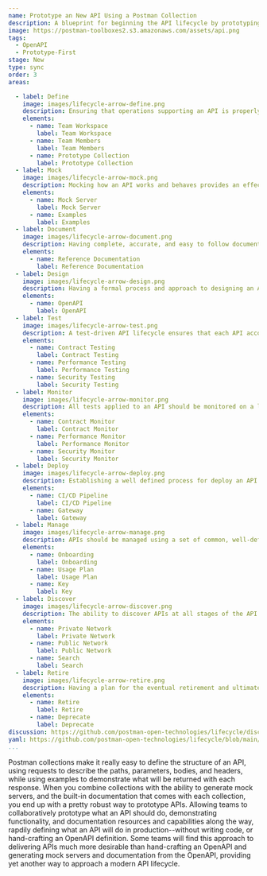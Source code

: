 ```yaml
---
name: Prototype an New API Using a Postman Collection
description: A blueprint for beginning the API lifecycle by prototyping an API using a Postman collection.
image: https://postman-toolboxes2.s3.amazonaws.com/assets/api.png
tags:
  - OpenAPI
  - Prototype-First
stage: New
type: sync
order: 3
areas: 

  - label: Define
    image: images/lifecycle-arrow-define.png
    description: Ensuring that operations supporting an API is properly defined, as well as what is needed to properly design and bring an API to life. A little planning and organization at this step of an APIs journey can go a long way towards ensuring the overall health and velocity of an API, and the applications that depend on this internal, partner, or public API.
    elements:
      - name: Team Workspace
        label: Team Workspace
      - name: Team Members
        label: Team Members        
      - name: Prototype Collection
        label: Prototype Collection       
  - label: Mock
    image: images/lifecycle-arrow-mock.png
    description: Mocking how an API works and behaves provides an effective way for teams to collaborate, communicate, and iterate as part of the design of an API, but also is something that can be used as part of testing, or just providing a sandbox environment for API consumers to learn before they actually begin working with any API in production.
    elements:
      - name: Mock Server
        label: Mock Server
      - name: Examples
        label: Examples 
  - label: Document
    image: images/lifecycle-arrow-document.png
    description: Having complete, accurate, and easy to follow document is essential for all APIs, helping alleviate the number one pain point for API consumers when it comes to onboarding with an API, as well as expanding the number of API paths an application puts to work, making API documentation one of the most important areas of the API lifecycle.
    elements:
      - name: Reference Documentation
        label: Reference Documentation   
  - label: Design
    image: images/lifecycle-arrow-design.png
    description: Having a formal process and approach to designing an API helps establish consistency and the precision of APIs in production, ensuring that APIs are developed using common patterns across an industry, and within an organization, establishing known practices for shaping the surface area and behaviors of APIs that applications are depending upon.
    elements:
      - name: OpenAPI
        label: OpenAPI   
  - label: Test
    image: images/lifecycle-arrow-test.png
    description: A test-driven API lifecycle ensures that each API accomplishes the intended purpose it was developed for, providing manual and automated ways to ensure an API hasn't changed unexpectedly, is as performant as required, and meets the security expectations of everyone involved, helping establish a high quality of service consistently across all APIs.
    elements:
      - name: Contract Testing
        label: Contract Testing   
      - name: Performance Testing
        label: Performance Testing   
      - name: Security Testing
        label: Security Testing  
  - label: Monitor
    image: images/lifecycle-arrow-monitor.png
    description: All tests applied to an API should be monitored on a logical schedule and from relevant geographic regions, monitoring that APIs aren't breaking their contract, falling below their agreed upon service level agreement (SLA), or becoming a security risk, helping automate the quality of service across APIs in a way that allows teams to be as productive as possible.
    elements:
      - name: Contract Monitor
        label: Contract Monitor   
      - name: Performance Monitor
        label: Performance Monitor   
      - name: Security Monitor
        label: Security Monitor 
  - label: Deploy
    image: images/lifecycle-arrow-deploy.png
    description: Establishing a well defined process for deploy an API helps teams deploy new APIs, as well as each future iteration of an API in a consistent and repeatable way, making sure APIs are deployed using known development, staging, production, other agreed upon stages that actively put to work the other elements like documentation, testing, while contributing to observability. 
    elements:
      - name: CI/CD Pipeline
        label: CI/CD Pipeline
      - name: Gateway
        label: Gateway     
  - label: Manage
    image: images/lifecycle-arrow-manage.png
    description: APIs should be managed using a set of common, well-defined policies that define and govern how APIs are access via all stages of the lifecycle, and ensure that every API has relevant authentication, rate limits, logging, and other essential aspects of managing APIs at scale, helping strike a balance between making APIs accessible and the privacy and security concerns that exist.
    elements:
      - name: Onboarding
        label: Onboarding
      - name: Usage Plan
        label: Usage Plan    
      - name: Key
        label: Key  
  - label: Discover
    image: images/lifecycle-arrow-discover.png
    description: The ability to discover APIs at all stages of the API lifecycle is key to reduce redundancy across operations, helping teams find existing APIs before they develop new ones, and properly match API consumers with the right APIs, supporting documentation, relevant workflows, and the feedback loops that exist as part of the operation of APIs internally within the enterprise, or externally with 3rd party developers.
    elements:
      - name: Private Network
        label: Private Network   
      - name: Public Network
        label: Public Network   
      - name: Search
        label: Search                  
  - label: Retire
    image: images/lifecycle-arrow-retire.png
    description: Having a plan for the eventual retirement and ultimate deprecation of an API, or for specific paths or versions of an API should be a part of every API lifecycle, even when there is no plan for deprecation there should be a process in place for setting expectations for how long an API will be supported, as well as formal process to follow once retirement comes into view on the horizon.     
    elements:
      - name: Retire
        label: Retire  
      - name: Deprecate
        label: Deprecate    
discussion: https://github.com/postman-open-technologies/lifecycle/discussions/16
yaml: https://github.com/postman-open-technologies/lifecycle/blob/main/_blueprints/prototype-using-collection.md   
...
```

Postman collections make it really easy to define the structure of an API, using requests to describe the paths, parameters, bodies, and headers, while using examples to demonstrate what will be returned with each response. When you combine collections with the ability to generate mock servers, and the built-in documentation that comes with each collection, you end up with a pretty robust way to prototype APIs. Allowing teams to collaboratively prototype what an API should do, demonstrating functionality, and documentation resources and capabilities along the way, rapdily defining what an API will do in production--without writing code, or hand-crafting an OpenAPI definition. Some teams will find this approach to delivering APIs much more desirable than hand-crafting an OpenAPI and generating mock servers and documentation from the OpenAPI, providing yet another way to approach a modern API lifecycle.
